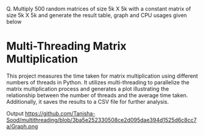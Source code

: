 Q. Multiply 500 random matrices of size 5k X 5k with a constant matrix of size 5k X 5k and generate the result table, graph and CPU usages given below


# Multi-Threading Matrix Multiplication

This project measures the time taken for matrix multiplication using different numbers of threads in Python. It utilizes multi-threading to parallelize the matrix multiplication process and generates a plot illustrating the relationship between the number of threads and the average time taken. Additionally, it saves the results to a CSV file for further analysis.


Output 
https://github.com/Tanisha-Sood/multithreading/blob/3ba5e252330508ce2d095dae394d1525d6c8cc7a/Graph.png
